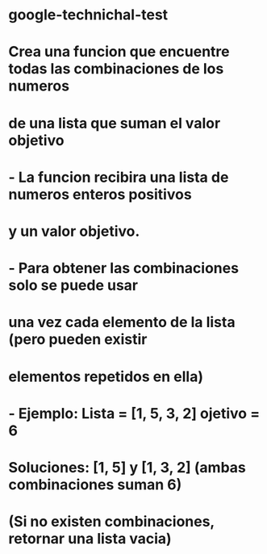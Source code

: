 # google-technichal-test

#

# Crea una funcion que encuentre todas las combinaciones de los numeros

# de una lista que suman el valor objetivo

#

# - La funcion recibira una lista de numeros enteros positivos

# y un valor objetivo.

# - Para obtener las combinaciones solo se puede usar

# una vez cada elemento de la lista (pero pueden existir

# elementos repetidos en ella)

# - Ejemplo: Lista = [1, 5, 3, 2] ojetivo = 6

# Soluciones: [1, 5] y [1, 3, 2] (ambas combinaciones suman 6)

# (Si no existen combinaciones, retornar una lista vacia)

#

#
